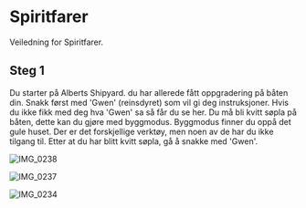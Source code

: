 # Spiritfarer
Veiledning for Spiritfarer.

## Steg 1
Du starter på Alberts Shipyard. du har allerede fått oppgradering på båten din. Snakk først med 'Gwen' (reinsdyret) som vil gi deg instruksjoner. Hvis du ikke fikk med deg hva 'Gwen' sa så får du se her. Du må bli kvitt søpla på båten, dette kan du gjøre med byggmodus. Byggmodus finner du oppå det gule huset. Der er det forskjellige verktøy, men noen av de har du ikke tilgang til. Etter at du har blitt kvitt søpla, gå å snakke med 'Gwen'.

![IMG_0238](https://github.com/kaarolina99/Spiritfarer/assets/151020852/b4274a03-45f0-4112-8be5-1d962d86b6de)

![IMG_0237](https://github.com/kaarolina99/Spiritfarer/assets/151020852/b81b66c8-d20a-4701-9b91-1224dd05922a)

![IMG_0234](https://github.com/kaarolina99/Spiritfarer/assets/151020852/3dec4c37-5330-46c7-b5ad-fc161ac098c8)
